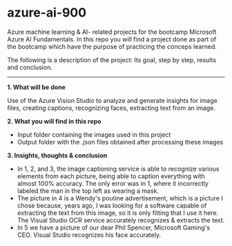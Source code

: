 # azure-ai-900
Azure machine learning &amp; AI- related projects for the bootcamp Microsoft Azure AI Fundamentals. In this repo you will find a project done as part of the bootcamp which have the purpose of practicing the conceps learned.

The following is a description of the project: Its goal, step by step, results and conclusion.

----------------------

**1. What will be done**

Use of the Azure Vision Studio to analyze and generate insights for image files, creating captions, recognizing faces, extracting text from an image.

**2. What you will find in this repo**

- Input folder containing the images used in this project
- Output folder with the .json files obtained after processing these images

**3. Insights, thoughts & conclusion**

- In 1, 2, and 3, the image captioning service is able to recognize various elements from each picture, being able to caption everything with almost 100% accuracy. The only error was in 1, where it incorrectly labeled the man in the top left as wearing a mask.
- The picture in 4 is a Wendy's poutine advertisement, which is a picture I chose because, years ago, I was looking for a software capable of extracting the text from this image, so it is only fitting that I use it here. The Visual Studio OCR service accurately recognizes & extracts the text.
- In 5 we have a picture of our dear Phil Spencer, Microsoft Gaming's CEO. Visual Studio recognizes his face accurately.

